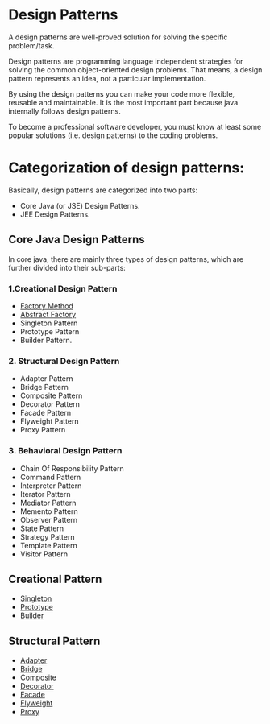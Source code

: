 # Design Patterns
A design patterns are well-proved solution for solving the specific problem/task.

Design patterns are programming language independent strategies for solving the common object-oriented design problems. That means, a design pattern represents an idea, not a particular implementation.

By using the design patterns you can make your code more flexible, reusable and maintainable. It is the most important part because java internally follows design patterns.

To become a professional software developer, you must know at least some popular solutions (i.e. design patterns) to the coding problems.

# Categorization of design patterns:
Basically, design patterns are categorized into two parts:

- Core Java (or JSE) Design Patterns.
- JEE Design Patterns.

## Core Java Design Patterns
In core java, there are mainly three types of design patterns, which are further divided into their sub-parts:

### 1.Creational Design Pattern
- [Factory Method](Creational/Factory)
- [Abstract Factory](Creational/Abstract_Factory)
- Singleton Pattern
- Prototype Pattern
- Builder Pattern.
### 2. Structural Design Pattern
- Adapter Pattern
- Bridge Pattern
- Composite Pattern
- Decorator Pattern
- Facade Pattern
- Flyweight Pattern
- Proxy Pattern
### 3. Behavioral Design Pattern
- Chain Of Responsibility Pattern
- Command Pattern
- Interpreter Pattern
- Iterator Pattern
- Mediator Pattern
- Memento Pattern
- Observer Pattern
- State Pattern
- Strategy Pattern
- Template Pattern
- Visitor Pattern


## Creational Pattern
 - [Singleton](Creational/Singleton/README.md)
 - [Prototype](Creational/Prototype/README.md)
 - [Builder](Creational/Builder/README.md)
## Structural Pattern
 - [Adapter](Structural/Adapter/README.md)
 - [Bridge](Structural/Bridge/README.md)
 - [Composite](Structural/Composite/README.md)
 - [Decorator](Structural/Decorator/README.md)
 - [Facade](Structural/Facade/README.md)
 - [Flyweight](Structural/Fly_Weight/README.md)
 - [Proxy](Structural/Proxy/README.md)
